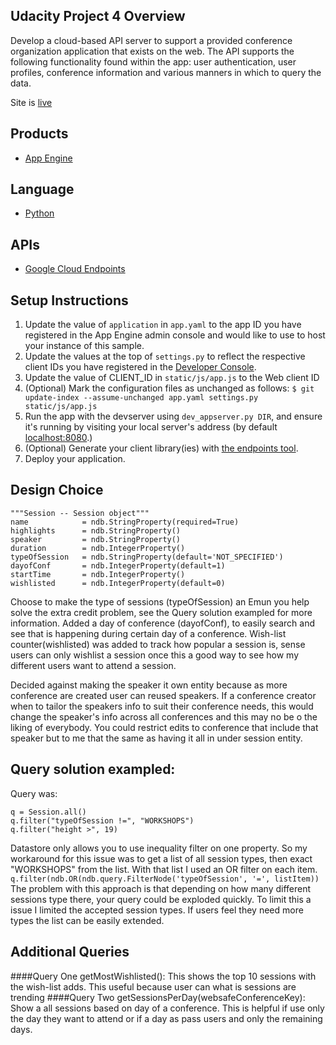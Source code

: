 ## Udacity Project 4 Overview
Develop a cloud-based API server to support a provided conference organization application that exists on the web. The 
API supports the following functionality found within the app: user authentication, user profiles, conference information and
various manners in which to query the data.

Site is [live](https://project-four.appspot.com/)

## Products
- [App Engine][1]

## Language
- [Python][2]

## APIs
- [Google Cloud Endpoints][3]

## Setup Instructions
1. Update the value of `application` in `app.yaml` to the app ID you
   have registered in the App Engine admin console and would like to use to host
   your instance of this sample.
1. Update the values at the top of `settings.py` to
   reflect the respective client IDs you have registered in the
   [Developer Console][4].
1. Update the value of CLIENT_ID in `static/js/app.js` to the Web client ID
1. (Optional) Mark the configuration files as unchanged as follows:
   `$ git update-index --assume-unchanged app.yaml settings.py static/js/app.js`
1. Run the app with the devserver using `dev_appserver.py DIR`, and ensure it's running by visiting your local server's address (by default [localhost:8080][5].)
1. (Optional) Generate your client library(ies) with [the endpoints tool][6].
1. Deploy your application.


## Design Choice 
```
"""Session -- Session object"""
name            = ndb.StringProperty(required=True)
highlights      = ndb.StringProperty()
speaker         = ndb.StringProperty()
duration        = ndb.IntegerProperty()
typeOfSession   = ndb.StringProperty(default='NOT_SPECIFIED')
dayofConf       = ndb.IntegerProperty(default=1)
startTime       = ndb.IntegerProperty()
wishlisted      = ndb.IntegerProperty(default=0) 
```
Choose to make the type of sessions (typeOfSession) an Emun you help solve the extra credit problem,
see the Query solution exampled for more information. Added a day of conference (dayofConf), to easily
search and see that is happening during certain day of a conference. Wish-list counter(wishlisted) was
added to track how popular a session is, sense users can only wishlist a session once this a good way
to see how my different users want to attend a session. 

Decided against making the speaker it own entity because as more conference are created user can reused
speakers. If a conference creator when to tailor the speakers info to suit their conference needs,
this would change the speaker's info across all conferences and this may no be o the liking
of everybody. You could restrict edits to conference that include that speaker but to me that
the same as having it all in under session entity. 

## Query solution exampled:
Query was:
```
q = Session.all()
q.filter("typeOfSession !=", "WORKSHOPS")
q.filter("height >", 19)
```
Datastore only allows you to use inequality filter on one property. So my workaround for this issue was
to get a list of all session types, then exact "WORKSHOPS" from the list. With that list I used an OR filter
on each item.
`q.filter(ndb.OR(ndb.query.FilterNode('typeOfSession', '=', listItem))`
The problem with this approach is that depending on how many different sessions type there, your query could
be exploded quickly. To limit this a issue I limited the accepted session types. If users feel they need more
types the list can be easily extended.   
   
## Additional Queries
####Query One getMostWishlisted():
This shows the top 10 sessions with the wish-list adds. This useful because user can what is sessions are trending 
####Query Two getSessionsPerDay(websafeConferenceKey):
Show a all sessions based on day of a conference. This is helpful if use only the day they want to attend or if a day
as pass users and only the remaining days. 

[1]: https://developers.google.com/appengine
[2]: http://python.org
[3]: https://developers.google.com/appengine/docs/python/endpoints/
[4]: https://console.developers.google.com/
[5]: https://localhost:8080/
[6]: https://developers.google.com/appengine/docs/python/endpoints/endpoints_tool
